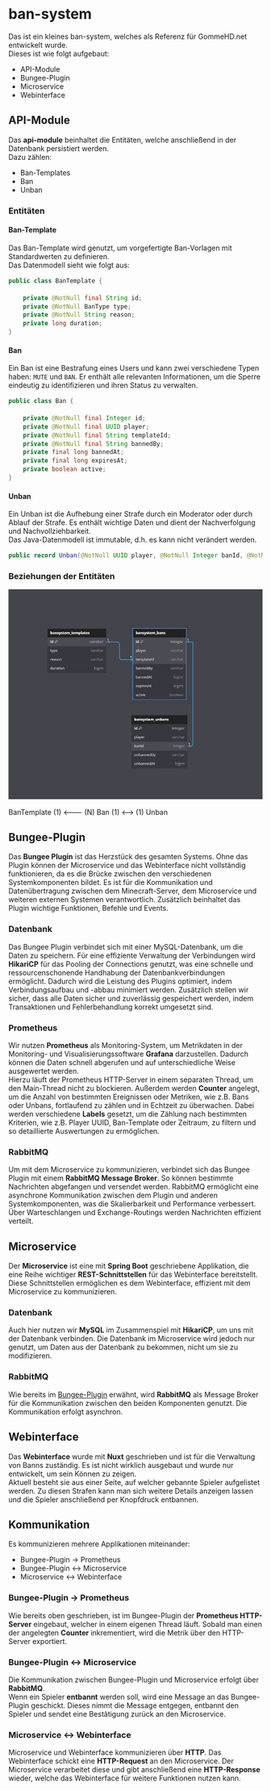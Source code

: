 # ban-system #
Das ist ein kleines ban-system, welches als Referenz für GommeHD.net entwickelt wurde.<br>
Dieses ist wie folgt aufgebaut:
<ul>
    <li>API-Module</li>
    <li>Bungee-Plugin</li>
    <li>Microservice</li>
    <li>Webinterface</li>
</ul>

## API-Module ##
Das **api-module** beinhaltet die Entitäten, welche anschließend in der Datenbank persistiert werden.<br>
Dazu zählen:
<ul>
    <li>Ban-Templates</li>
    <li>Ban</li>
    <li>Unban</li>
</ul>

### Entitäten ###
#### Ban-Template ####
Das Ban-Template wird genutzt, um vorgefertigte Ban-Vorlagen mit Standardwerten zu definieren.<br>
Das Datenmodell sieht wie folgt aus:
```java
public class BanTemplate {

    private @NotNull final String id;
    private @NotNull BanType type;
    private @NotNull String reason;
    private long duration;
}

```

#### Ban ####
Ein Ban ist eine Bestrafung eines Users und kann zwei verschiedene Typen haben: `MUTE` und `BAN`. Er enthält alle relevanten Informationen, um die Sperre eindeutig zu identifizieren und ihren Status zu verwalten.
```java
public class Ban {

    private @NotNull final Integer id;
    private @NotNull final UUID player;
    private @NotNull final String templateId;
    private @NotNull final String bannedBy;
    private final long bannedAt;
    private final long expiresAt;
    private boolean active;
}
```

#### Unban ####
Ein Unban ist die Aufhebung einer Strafe durch ein Moderator oder durch Ablauf der Strafe. Es enthält wichtige Daten und dient der Nachverfolgung und Nachvollziehbarkeit.<br>
Das Java-Datenmodell ist immutable, d.h. es kann nicht verändert werden.
```java
public record Unban(@NotNull UUID player, @NotNull Integer banId, @NotNull String unbannedBy, long unbannedAt)
```

### Beziehungen der Entitäten
![relations](data_relations.png)

BanTemplate (1) <--- (N) Ban (1) <--> (1) Unban


## Bungee-Plugin ##
Das **Bungee Plugin** ist das Herzstück des gesamten Systems. Ohne das Plugin können der Microservice und das Webinterface nicht vollständig funktionieren, da es die Brücke zwischen den verschiedenen Systemkomponenten bildet. Es ist für die Kommunikation und Datenübertragung zwischen dem Minecraft-Server, dem Microservice und weiteren externen Systemen verantwortlich. Zusätzlich beinhaltet das Plugin wichtige Funktionen, Befehle und Events.

### Datenbank ###
Das Bungee Plugin verbindet sich mit einer MySQL-Datenbank, um die Daten zu speichern. Für eine effiziente Verwaltung der Verbindungen wird **HikariCP** für das Pooling der Connections genutzt, was eine schnelle und ressourcenschonende Handhabung der Datenbankverbindungen ermöglicht. Dadurch wird die Leistung des Plugins optimiert, indem Verbindungsaufbau und -abbau minimiert werden. Zusätzlich stellen wir sicher, dass alle Daten sicher und zuverlässig gespeichert werden, indem Transaktionen und Fehlerbehandlung korrekt umgesetzt sind.

### Prometheus ###
Wir nutzen **Prometheus** als Monitoring-System, um Metrikdaten in der Monitoring- und Visualisierungssoftware **Grafana** darzustellen. Dadurch können die Daten schnell abgerufen und auf unterschiedliche Weise ausgewertet werden.<br>
Hierzu läuft der Prometheus HTTP-Server in einem separaten Thread, um den Main-Thread nicht zu blockieren. Außerdem werden **Counter** angelegt, um die Anzahl von bestimmten Ereignissen oder Metriken, wie z.B. Bans oder Unbans, fortlaufend zu zählen und in Echtzeit zu überwachen. Dabei werden verschiedene **Labels** gesetzt, um die Zählung nach bestimmten Kriterien, wie z.B. Player UUID, Ban-Template oder Zeitraum, zu filtern und so detaillierte Auswertungen zu ermöglichen.

### RabbitMQ ###
Um mit dem Microservice zu kommunizieren, verbindet sich das Bungee Plugin mit einem **RabbitMQ Message Broker**. So können bestimmte Nachrichten abgefangen und versendet werden. RabbitMQ ermöglicht eine asynchrone Kommunikation zwischen dem Plugin und anderen Systemkomponenten, was die Skalierbarkeit und Performance verbessert. Über Warteschlangen und Exchange-Routings werden Nachrichten effizient verteilt.

## Microservice ##
Der **Microservice** ist eine mit **Spring Boot** geschriebene Applikation, die eine Reihe wichtiger **REST-Schnittstellen** für das Webinterface bereitstellt. Diese Schnittstellen ermöglichen es dem Webinterface, effizient mit dem Microservice zu kommunizieren.

### Datenbank ###
Auch hier nutzen wir **MySQL** im Zusammenspiel mit **HikariCP**, um uns mit der Datenbank verbinden. Die Datenbank im Microservice wird jedoch nur genutzt, um Daten aus der Datenbank zu bekommen, nicht um sie zu modifizieren.

### RabbitMQ ###
Wie bereits im [Bungee-Plugin](#bungee-plugin) erwähnt, wird **RabbitMQ** als Message Broker für die Kommunikation zwischen den beiden Komponenten genutzt. Die Kommunikation erfolgt asynchron.

## Webinterface ##
Das **Webinterface** wurde mit **Nuxt** geschrieben und ist für die Verwaltung von Banns zuständig. Es ist nicht wirklich ausgebaut und wurde nur entwickelt, um sein Können zu zeigen.<br>
Aktuell besteht sie aus einer Seite, auf welcher gebannte Spieler aufgelistet werden. Zu diesen Strafen kann man sich weitere Details anzeigen lassen und die Spieler anschließend per Knopfdruck entbannen.

## Kommunikation
Es kommunizieren mehrere Applikationen miteinander: 
<ul>
    <li>Bungee-Plugin -> Prometheus</li>
    <li>Bungee-Plugin <-> Microservice</li>
    <li>Microservice <-> Webinterface</li>
</ul>

### Bungee-Plugin -> Prometheus ###
Wie bereits oben geschrieben, ist im Bungee-Plugin der **Prometheus HTTP-Server** eingebaut, welcher in einem eigenen Thread läuft. Sobald man einen der angelegten **Counter** inkrementiert, wird die Metrik über den HTTP-Server exportiert.

### Bungee-Plugin <-> Microservice ###
Die Kommunikation zwischen Bungee-Plugin und Microservice erfolgt über **RabbitMQ**.<br>
Wenn ein Spieler **entbannt** werden soll, wird eine Message an das Bungee-Plugin geschickt. Dieses nimmt die Message entgegen, entbannt den Spieler und sendet eine Bestätigung zurück an den Microservice.


### Microservice <-> Webinterface ###
Microservice und Webinterface kommunizieren über **HTTP**. Das Webinterface schickt eine **HTTP-Request** an den Microservice. Der Microservice verarbeitet diese und gibt anschließend eine **HTTP-Response** wieder, welche das Webinterface für weitere Funktionen nutzen kann.
